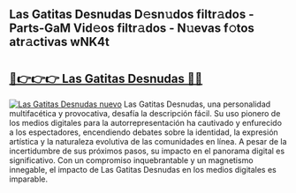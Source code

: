 ## Las Gatitas Desnudas D𝚎sn𝚞dos filtr𝚊dos - Parts-GaM Vid𝚎os filtr𝚊dos - N𝚞evas f𝚘tos atr𝚊ctivas wNK4t

# <h2><a href="http://mb2yxe.tromn.icu/?c=Las+Gatitas+Desnudas">🔗👉👉👉 Las Gatitas Desnudas 🔗🔗</a></h2>

[![Las Gatitas Desnudas nuevo](https://i.imgur.com/pEAQMta.gif)](http://mb2yxe.tromn.icu/?c=Las+Gatitas+Desnudas)
Las Gatitas Desnudas, una personalidad multifacética y provocativa, desafía la descripción fácil. Su uso pionero de los medios digitales para la autorrepresentación ha cautivado y enfurecido a los espectadores, encendiendo debates sobre la identidad, la expresión artística y la naturaleza evolutiva de las comunidades en línea. A pesar de la incertidumbre de sus próximos pasos, su impacto en el panorama digital es significativo. Con un compromiso inquebrantable y un magnetismo innegable, el impacto de Las Gatitas Desnudas en los medios digitales es imparable.
